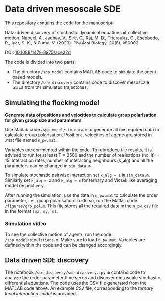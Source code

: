 # Data driven mesoscale SDE

This repository contains the code for the manuscript:

Data-driven discovery of stochastic dynamical equations of collective motion. 
Nabeel, A., Jadhav, V., Sire, C., Raj, M. D., Theraulaz, G., Escobedo, R., Iyer, S. K., & Guttal, V. (2023).
Physical Biology, 20(5), 056003

DOI: [10.1088/1478-3975/ace22d](https://dx.doi.org/10.1088/1478-3975/ace22d)

The code is divided into two parts:
  - The directory `/spp_model` contains MATLAB code to simulate the agent-based models.
  - The directory `/sde_discovery` contains code to discover mesoscale SDEs from the simulated trajectories.

## Simulating the flocking model

**Generate data of positions and velocities to calculate group polarisation for given group size and parameters.**

Use Matlab code `/spp_model/sim_data.m` to generate all the required data to calculate group polarisation. Positions, velocities of agents are stored in .mat file named `n_pw.mat`.

Variables are commented within the code. To reproduce the results, it is advised to run for at least T = 3500 and the number of realisations (no_it) = 15. Interaction rates, number of interacting neighbours (k_alg) and all the parameters can be changed in `sim_data.m`.

To simulate stochastic pairwise interaction set `k_alg = 1` in `sim_data.m`. Similarly set `k_alg = 2` and `k_alg = n` for ternary and Vicsek like averaging model respectively.

After running the simulation, use the data in `n_pw.mat` to calculate the order parameter, i.e., group polarisation. To do so, run the Matlab code `/figures/grp_pol.m`. This file stores all the required data in the `n_pw.csv` file in the format `[mx, my, m]`.

### Simulation video

To see the collective motion of agents, run the code `/spp_model/simulations.m`. Make sure to load `n_pw.mat`. Variables are defined within the code and can be changed accordingly.

## Data driven SDE discovery

The notebook `/sde_discovery/sde-discovery.ipynb` contains code to analyze the order-parameter time series and discover mesoscale stochastic differential equations. The code uses the CSV file generated from the MATLAB code above. An example CSV file, corresponding to the _ternary local interaction model_ is provided.
